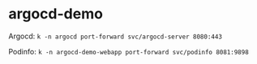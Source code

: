 # argocd-demo

Argocd:
`k -n argocd port-forward svc/argocd-server 8080:443`

Podinfo:
`k -n argocd-demo-webapp port-forward svc/podinfo 8081:9898`
